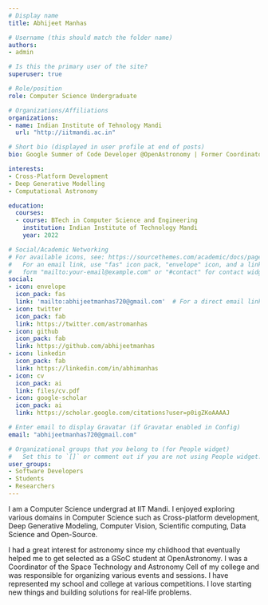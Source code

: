 ```yaml
---
# Display name
title: Abhijeet Manhas

# Username (this should match the folder name)
authors:
- admin

# Is this the primary user of the site?
superuser: true

# Role/position
role: Computer Science Undergraduate

# Organizations/Affiliations
organizations:
- name: Indian Institute of Tehnology Mandi
  url: "http://iitmandi.ac.in"

# Short bio (displayed in user profile at end of posts)
bio: Google Summer of Code Developer @OpenAstronomy | Former Coordinator at STAC IIT Mandi.

interests:
- Cross-Platform Development
- Deep Generative Modelling
- Computational Astronomy

education:
  courses:
  - course: BTech in Computer Science and Engineering
    institution: Indian Institute of Technology Mandi
    year: 2022

# Social/Academic Networking
# For available icons, see: https://sourcethemes.com/academic/docs/page-builder/#icons
#   For an email link, use "fas" icon pack, "envelope" icon, and a link in the
#   form "mailto:your-email@example.com" or "#contact" for contact widget.
social:
- icon: envelope
  icon_pack: fas
  link: 'mailto:abhijeetmanhas720@gmail.com'  # For a direct email link, use "mailto:test@example.org".
- icon: twitter
  icon_pack: fab
  link: https://twitter.com/astromanhas
- icon: github
  icon_pack: fab
  link: https://github.com/abhijeetmanhas
- icon: linkedin
  icon_pack: fab
  link: https://linkedin.com/in/abhimanhas
- icon: cv
  icon_pack: ai
  link: files/cv.pdf
- icon: google-scholar
  icon_pack: ai
  link: https://scholar.google.com/citations?user=p0igZKoAAAAJ

# Enter email to display Gravatar (if Gravatar enabled in Config)
email: "abhijeetmanhas720@gmail.com"

# Organizational groups that you belong to (for People widget)
#   Set this to `[]` or comment out if you are not using People widget.
user_groups:
- Software Developers
- Students
- Researchers
---
```


I am a Computer Science undergrad at IIT Mandi. I enjoyed exploring various domains in Computer Science such as Cross-platform development, Deep Generative Modeling, Computer Vision, Scientific computing, Data Science and Open-Source.

I had a great interest for astronomy since my childhood that eventually helped me to get selected as a GSoC student at OpenAstronomy. I was a Coordinator of the Space Technology and Astronomy Cell of my college and was responsible for organizing various events and sessions.
I have represented my school and college at various competitions. I love starting new things and building solutions for real-life problems.
